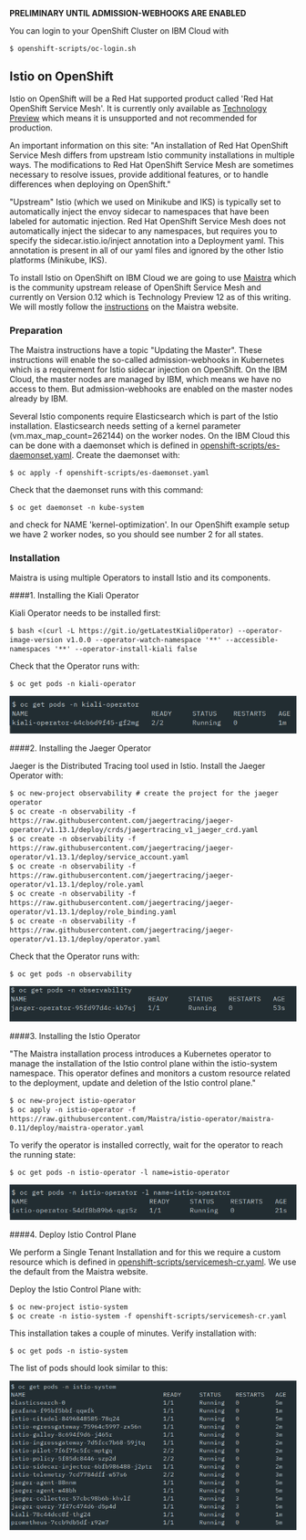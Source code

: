 __PRELIMINARY UNTIL ADMISSION-WEBHOOKS ARE ENABLED__

You can login to your OpenShift Cluster on IBM Cloud with 

```
$ openshift-scripts/oc-login.sh
```


## Istio on OpenShift

Istio on OpenShift will be a Red Hat supported product called 'Red Hat OpenShift Service Mesh'. It is currently only available as [Technology Preview](https://docs.openshift.com/container-platform/3.11/servicemesh-install/servicemesh-install.html#install_chapter_1) which means it is unsupported and not recommended for production. 

An important information on this site: "An installation of Red Hat OpenShift Service Mesh differs from upstream Istio community installations in multiple ways. The modifications to Red Hat OpenShift Service Mesh are sometimes necessary to resolve issues, provide additional features, or to handle differences when deploying on OpenShift."

"Upstream" Istio (which we used on Minikube and IKS) is typically set to automatically inject the envoy sidecar to namespaces that have been labeled for automatic injection. Red Hat OpenShift Service Mesh does not automatically inject the sidecar to any namespaces, but requires you to specify the sidecar.istio.io/inject annotation into a Deployment yaml. This annotation is present in all of our yaml files and ignored by the other Istio platforms (Minikube, IKS).

To install Istio on OpenShift on IBM Cloud we are going to use [Maistra](https://maistra.io) which is the community upstream release of OpenShift Service Mesh and currently on Version 0.12 which is Technology Preview 12 as of this writing. We will mostly follow the [instructions](https://maistra.io/docs/getting_started/install/) on the Maistra website.

### Preparation

The Maistra instructions have a topic "Updating the Master". These instructions will enable the so-called admission-webhooks in Kubernetes which is a requirement for Istio sidecar injection on OpenShift. On the IBM Cloud, the master nodes are managed by IBM, which means we have no access to them. But admission-webhooks are enabled on the master nodes already by IBM.

Several Istio components require Elasticsearch which is part of the Istio installation. Elasticsearch needs setting of a kernel parameter (vm.max_map_count=262144) on the worker nodes. On the IBM Cloud this can be done with a daemonset which is defined in [openshift-scripts/es-daemonset.yaml](../openshift-scripts/es-daemonset.yaml). Create the daemonset with:


```
$ oc apply -f openshift-scripts/es-daemonset.yaml
```

Check that the daemonset runs with this command:

```
$ oc get daemonset -n kube-system 
```

and check for NAME 'kernel-optimization'. In our OpenShift example setup we have 2 worker nodes, so you should see number 2 for all states. 

### Installation

Maistra is using multiple Operators to install Istio and its components.

####1. Installing the Kiali Operator

Kiali Operator needs to be installed first:

```
$ bash <(curl -L https://git.io/getLatestKialiOperator) --operator-image-version v1.0.0 --operator-watch-namespace '**' --accessible-namespaces '**' --operator-install-kiali false
```

Check that the Operator runs with:

```
$ oc get pods -n kiali-operator
```

![Kiali Operator](../images/openshift-kiali-op.png)


####2. Installing the Jaeger Operator

Jaeger is the Distributed Tracing tool used in Istio. Install the Jaeger Operator with:

```
$ oc new-project observability # create the project for the jaeger operator
$ oc create -n observability -f https://raw.githubusercontent.com/jaegertracing/jaeger-operator/v1.13.1/deploy/crds/jaegertracing_v1_jaeger_crd.yaml
$ oc create -n observability -f https://raw.githubusercontent.com/jaegertracing/jaeger-operator/v1.13.1/deploy/service_account.yaml
$ oc create -n observability -f https://raw.githubusercontent.com/jaegertracing/jaeger-operator/v1.13.1/deploy/role.yaml
$ oc create -n observability -f https://raw.githubusercontent.com/jaegertracing/jaeger-operator/v1.13.1/deploy/role_binding.yaml
$ oc create -n observability -f https://raw.githubusercontent.com/jaegertracing/jaeger-operator/v1.13.1/deploy/operator.yaml
```

Check that the Operator runs with:

```
$ oc get pods -n observability
```

![Jaeger Operator](../images/openshift-jaeger-op.png)


####3. Installing the Istio Operator

"The Maistra installation process introduces a Kubernetes operator to manage the installation of the Istio control plane within the istio-system namespace. This operator defines and monitors a custom resource related to the deployment, update and deletion of the Istio control plane."

```
$ oc new-project istio-operator
$ oc apply -n istio-operator -f https://raw.githubusercontent.com/Maistra/istio-operator/maistra-0.11/deploy/maistra-operator.yaml
```

To verify the operator is installed correctly, wait for the operator to reach the running state:

```
$ oc get pods -n istio-operator -l name=istio-operator
```

![Istio Operator](../images/openshift-istio-op.png)

####4. Deploy Istio Control Plane

We perform a Single Tenant Installation and for this we require a custom resource which is defined in [openshift-scripts/servicemesh-cr.yaml](../openshift-scripts/servicemesh-cr.yaml). We use the default from the Maistra website.

Deploy the Istio Control Plane with:
```
$ oc new-project istio-system
$ oc create -n istio-system -f openshift-scripts/servicemesh-cr.yaml
```

This installation takes a couple of minutes. Verify installation with:

```
$ oc get pods -n istio-system
```

The list of pods should look similar to this:

![Istio Control Plane](../images/openshift-istio.png)



